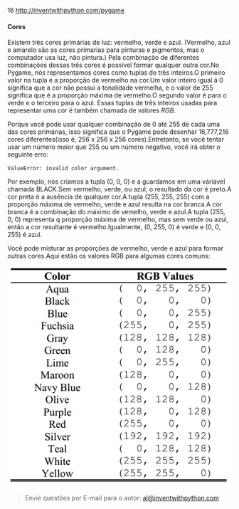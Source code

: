 16 http://inventwithpython.com/pygame

#### Cores

Existem três cores primárias de luz: vermelho, verde e azul. (Vermelho, azul e amarelo são as cores primarias para pinturas e pigmentos, mas o computador
usa luz, não pintura.) Pela combinação de diferentes combinações dessas três cores é possível formar qualquer outra cor.No Pygame, nós representamos
cores como tuplas de três inteiros.O primeiro valor na tupla é a proporção de vermelho na cor.Um valor inteiro igual á 0 significa que a cor não possui
a tonalidade vermelha, e o valor de 255 significa que é a proporção máxima de vermelho.O segundo valor é para o verde e o terceiro para o azul.
Essas tuplas de três inteiros usadas para representar uma cor é também chamada de valores *RGB*.


Porque você pode usar qualquer combinação de 0 até 255 de cada uma das cores primárias, isso significa que o Pygame pode desenhar 16,777,216 cores 
diferentes(isso é, 256 x 256 x 256 cores).Entretanto, se você tentar usar um número maior que 255 ou um número negativo, você irá obter o seguinte erro:

	ValueError: invalid color argument.

Por exemplo, nós criamos a tupla (0, 0, 0) e a guardamos em uma váriavel chamada BLACK.Sem vermelho, verde, ou azul, o resultado da cor é preto.A cor
preta é a ausência de qualquer cor.A tupla (255, 255, 255) com a proporção máxima de vermelho, verde e azul resulta na cor branca.A cor branca é a 
combinação do máximo de vemelho, verde e azul.A tupla (255, 0, 0) representa q proporção máxima de vermelho, mas sem verde ou azul, então a cor resultante
é vermelho.Igualmente, (0, 255, 0) é verde e (0, 0, 255) é azul.

Você pode misturar as proporções de vermelho, verde e azul para formar outras cores.Aqui estão os valores RGB para algumas cores comuns:

![](imagens/imagem-16.png)

> Envie questões por E-mail para o autor: al@inventwithpython.com

